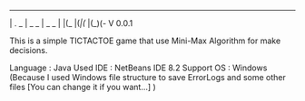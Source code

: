 ___   ___    ___
 | . _ | _  _ | _  _
 | |(_ |(_|(_ |(_)(-  V 0.0.1
 
This is a simple TICTACTOE game that use Mini-Max Algorithm for make decisions.

Language : Java
Used IDE : NetBeans IDE 8.2
Support OS : Windows (Because I used Windows file structure to save ErrorLogs and some other files [You can change it if you want...] )
